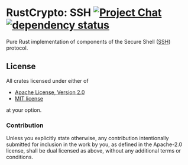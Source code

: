 # RustCrypto: SSH [![Project Chat][chat-image]][chat-link] [![dependency status][deps-image]][deps-link]

Pure Rust implementation of components of the Secure Shell ([SSH]) protocol.

## License

All crates licensed under either of

- [Apache License, Version 2.0](http://www.apache.org/licenses/LICENSE-2.0)
- [MIT license](http://opensource.org/licenses/MIT)

at your option.

### Contribution

Unless you explicitly state otherwise, any contribution intentionally submitted
for inclusion in the work by you, as defined in the Apache-2.0 license, shall be
dual licensed as above, without any additional terms or conditions.

[//]: # "badges"
[chat-image]: https://img.shields.io/badge/zulip-join_chat-blue.svg
[chat-link]: https://rustcrypto.zulipchat.com/#narrow/stream/300570-formats
[deps-image]: https://deps.rs/repo/github/RustCrypto/SSH/status.svg
[deps-link]: https://deps.rs/repo/github/RustCrypto/SSH

[//]: # "links"
[SSH]: https://en.wikipedia.org/wiki/Secure_Shell
